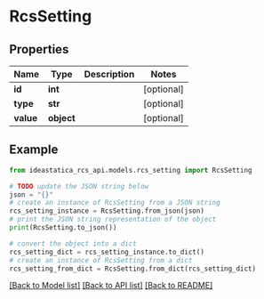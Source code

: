# RcsSetting


## Properties

Name | Type | Description | Notes
------------ | ------------- | ------------- | -------------
**id** | **int** |  | [optional] 
**type** | **str** |  | [optional] 
**value** | **object** |  | [optional] 

## Example

```python
from ideastatica_rcs_api.models.rcs_setting import RcsSetting

# TODO update the JSON string below
json = "{}"
# create an instance of RcsSetting from a JSON string
rcs_setting_instance = RcsSetting.from_json(json)
# print the JSON string representation of the object
print(RcsSetting.to_json())

# convert the object into a dict
rcs_setting_dict = rcs_setting_instance.to_dict()
# create an instance of RcsSetting from a dict
rcs_setting_from_dict = RcsSetting.from_dict(rcs_setting_dict)
```
[[Back to Model list]](../README.md#documentation-for-models) [[Back to API list]](../README.md#documentation-for-api-endpoints) [[Back to README]](../README.md)


